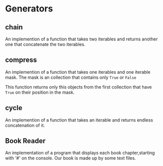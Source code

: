 # Generators

## chain

An implemention of a function that takes two iterables and returns another one that concatenate the two iterables. 

## compress

An implemention of a function that takes one iterables and one iterable mask. The mask is an collection that contains only ``True`` or ``False``

This function returns only this objects from the first collection that have ``True`` on their position in the mask.

## cycle

An implemention of a function that takes an iterable and returns endless concatenation of it.

## Book Reader

An implementation of a program that displays each book chapter,starting with '#' on the console. Our book is made up by some text files.
